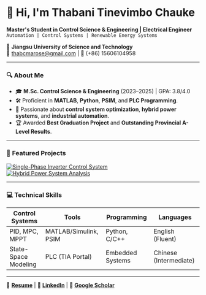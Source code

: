 # 👋 Hi, I'm Thabani Tinevimbo Chauke  
**Master's Student in Control Science & Engineering | Electrical Engineer**  
`Automation | Control Systems | Renewable Energy Systems`  

📍 **Jiangsu University of Science and Technology**  
📧 [thabcmarose@gmail.com](mailto:thabcmarose@gmail.com) | 📱 (+86) 15606104958  

---

### 🔍 **About Me**  
- 🎓 **M.Sc. Control Science & Engineering** (2023–2025) | GPA: 3.8/4.0  
- 🛠️ Proficient in **MATLAB**, **Python**, **PSIM**, and **PLC Programming**.  
- 🔬 Passionate about **control system optimization**, **hybrid power systems**, and **industrial automation**.  
- 🏆 Awarded **Best Graduation Project** and **Outstanding Provincial A-Level Results**.  

---

### 🚀 **Featured Projects**  
[![Single-Phase Inverter Control System](https://github-readme-stats.vercel.app/api/pin/?username=your-username&repo=Single-Phase-Inverter-Control-System&theme=dark)](https://github.com/your-username/Single-Phase-Inverter-Control-System)  
[![Hybrid Power System Analysis](https://github-readme-stats.vercel.app/api/pin/?username=your-username&repo=Hybrid-Power-System-Analysis&theme=dark)](https://github.com/your-username/Hybrid-Power-System-Analysis)  

---

### 💻 **Technical Skills**  
| **Control Systems** | **Tools** | **Programming** | **Languages** |  
|----------------------|-----------|------------------|----------------|  
| PID, MPC, MPPT       | MATLAB/Simulink, PSIM | Python, C/C++    | English (Fluent) |  
| State-Space Modeling | PLC (TIA Portal)      | Embedded Systems | Chinese (Intermediate) |  

---

📄 [**Resume**](link-to-your-resume.pdf) | 🔗 [**LinkedIn**](your-linkedin-url) | 🏅 [**Google Scholar**](your-scholar-url)
